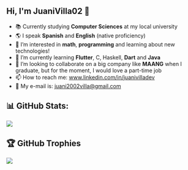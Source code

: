 
## Hi, I'm JuaniVilla02 👋 
- 📚 Currently studying **Computer Sciences** at my local university
- 🌎 I speak **Spanish** and **English** (native proficiency)
- 👀 I’m interested in **math**, **programming** and learning about new technologies!
- 🌱 I’m currently learning **Flutter**, C, Haskell, **Dart** and **Java**
- 🏬 I’m looking to collaborate on a big company like **MAANG** when I graduate, but for the moment, I would love a part-time job
- 📫 How to reach me: www.linkedin.com/in/juanivilladev
- 📨 My e-mail is: juani2002villa@gmail.com

## 📊 GitHub Stats:
![](https://github-readme-stats.vercel.app/api?username=JuaniVilla02&theme=tokyonight&hide_border=false&include_all_commits=false&count_private=false)

## 🏆 GitHub Trophies
![](https://github-profile-trophy.vercel.app/?username=JuaniVilla02&theme=radical&no-frame=true&no-bg=false&margin-w=4)
